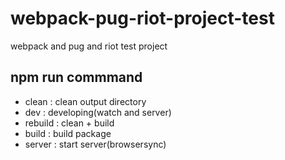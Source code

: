 # webpack-pug-riot-project-test

webpack and pug and riot test project

## npm run commmand

- clean :  clean output directory
- dev : developing(watch and server)
- rebuild : clean + build
- build : build package
- server : start server(browsersync)
